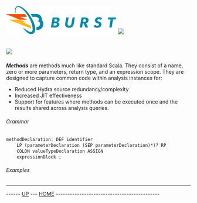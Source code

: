 ![Burst](../../../doc/burst_small.png "") ![](../hydra_small.png "")
--

![](methods.png "")
--

___Methods___ are methods much like standard Scala. They consist
of a name, zero or more parameters, return type, 
and an expression scope. They are designed to capture common
code within analysis instances for:
* Reduced Hydra source redundancy/complexity
* Increased JIT effectiveness
* Support for features where methods can be executed once and
the results shared across analysis queries.


###### Grammar
    methodDeclaration: DEF identifier
        LP (parameterDeclaration (SEP parameterDeclaration)*)? RP
        COLON valueTypeDeclaration ASSIGN
        expressionBlock ;
    

###### Examples

---
------ [UP](../readme.md) ---  [HOME](../../readme.md) --------------------------------------------
